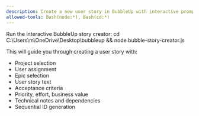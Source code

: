 ```yaml
---
description: Create a new user story in BubbleUp with interactive prompts
allowed-tools: Bash(node:*), Bash(cd:*)
---
```


Run the interactive BubbleUp story creator: cd C:\Users\m\OneDrive\Desktop\bubbleup && node bubble-story-creator.js

This will guide you through creating a user story with:
- Project selection
- User assignment
- Epic selection
- User story text
- Acceptance criteria
- Priority, effort, business value
- Technical notes and dependencies
- Sequential ID generation

